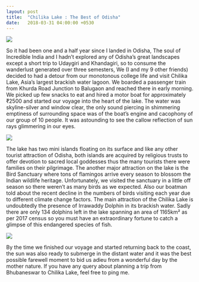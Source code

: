```yaml
---
layout: post
title:  "Chilika Lake : The Best of Odisha"
date:   2018-03-31 04:00:00 +0530
---
```


![](https://cdn-images-1.medium.com/max/1000/1*rMVBQpFte3jRs_vrqvF3cA.jpeg)  


So it had been one and a half year since I landed in Odisha, The soul of Incredible India and I hadn’t explored any of Odisha’s great landscapes except a short trip to Udaygiri and Khandagiri, so to consume the wanderlust generated over three semesters, We (I and my 9 other friends) decided to had a detour from our monotonous college life and visit Chilika Lake, Asia’s largest brackish water lagoon. We boarded a passenger train from Khurda Road Junction to Balugaon and reached there in early morning. We picked up few snacks to eat and hired a motor boat for approximately ₹2500 and started our voyage into the heart of the lake. The water was skyline-silver and window clear, the only sound piercing in shimmering emptiness of surrounding space was of the boat’s engine and cacophony of our group of 10 people. It was astounding to see the callow reflection of sun rays glimmering in our eyes.

![](https://cdn-images-1.medium.com/max/1000/1*gTpW2RrcnlR0SHrkNDQ42w.jpeg)  


The lake has two mini islands floating on its surface and like any other tourist attraction of Odisha, both islands are acquired by religious trusts to offer devotion to sacred local goddesses thus the many tourists there were families on their pilgrimage. The another major attraction on the lake is the Bird Sanctuary where tons of flamingos arrive every season to blossom the Indian wildlife heritage. Unfortunately, we visited the sanctuary in a little off season so there weren’t as many birds as we expected. Also our boatman told about the recent decline in the numbers of birds visiting each year due to different climate change factors. The main attraction of the Chilika Lake is undoubtedly the presence of Irrawaddy Dolphin in its brackish water. Sadly there are only 134 dolphins left in the lake spanning an area of 1165km² as per 2017 census so you must have an extraordinary fortune to catch a glimpse of this endangered species of fish.

![](https://cdn-images-1.medium.com/max/1000/1*AXF_9L5gtmTtaRxYnFRUZQ.jpeg)  


By the time we finished our voyage and started returning back to the coast, the sun was also ready to submerge in the distant water and it was the best possible farewell moment to bid us adieu from a wonderful day by the mother nature. If you have any query about planning a trip from Bhubaneswar to Chilika Lake, feel free to ping me.